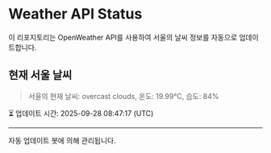
# Weather API Status

이 리포지토리는 OpenWeather API를 사용하여 서울의 날씨 정보를 자동으로 업데이트합니다.

## 현재 서울 날씨
> 서울의 현재 날씨: overcast clouds, 온도: 19.99°C, 습도: 84%

⏳ 업데이트 시간: 2025-09-28 08:47:17 (UTC)

---
자동 업데이트 봇에 의해 관리됩니다.
